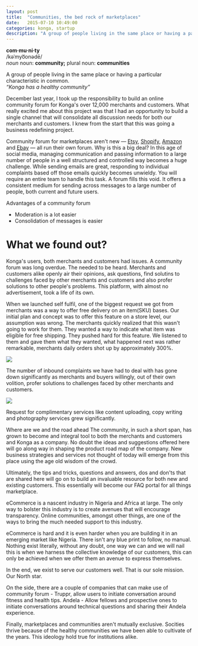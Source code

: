 ```yaml
---
layout: post
title:  "Communities, the bed rock of marketplaces"
date:   2015-07-10 10:49:00
categories: konga, startup
description: "A group of people living in the same place or having a particular characteristic in common."
---
```

<p>
<strong>com·mu·ni·ty</strong><br/>
/kəˈmyo͞onədē/<br>
<em>noun</em>
noun: <strong>community;</strong> plural noun: <strong>communities</strong><br/>

A group of people living in the same place or having a particular characteristic in common.<br/>
<span class="text-muted"><em>&#8220;Konga has a healthy community&#8221;</em></span>
</p>

December last year, I took up the responsibility to build an online community forum for Konga's over 12,000 merchants and customers. What really excited me about this project was that I had an opportunity to build a single channel that will consolidate all discussion needs for both our merchants and customers. I knew from the start that this was going a business redefining project.

Community forum for marketplaces aren't new &mdash; <a href="https://www.etsy.com/forums">Etsy</a>, <a href="https://ecommerce.shopify.com/forums">Shopify</a>, <a href="https://sellercentral.amazon.com/forums/index.jspa">Amazon</a> and <a href="http://community.ebay.com/">Ebay</a> &mdash; all run their own forum. Why is this a big deal? In this age of social media, managing communication and passing information to a large number of people in a well structured and controlled way becomes a huge challenge. While sending emails are great, responding to individual complaints based off those emails quickly becomes unwieldy. You will require an entire team to handle this task. A forum fills this void. It offers a consistent medium for sending across messages to a large number of people, both current and future users.

Advantages of a community forum
<ul>
	<li>Moderation is a lot easier</li>
	<li>Consolidation of messages is easier</li>
</ul>

<h1>What we found out?</h1>
Konga's users, both merchants and customers had issues. A community forum was long overdue. The needed to be heard.
Merchants and customers alike openly air their opinions, ask questions, find solutins to challenges faced by other merchants and customers and also profer solutions to other people's problems. This platform, with almost no advertisement, took a life of its own.

When we launched self fulfil, one of the biggest request we got from merchants was a way to offer free delivery on an item(SKU) bases. Our initial plan and concept was to offer this feature on a store level, our assumption was wrong. The merchants quickly realized that this wasn't going to work for them. They wanted a way to indicate what item was eligible for free shipping. They pushed hard for this feature. We listened to them and gave them what they wanted, 
what happened next was rather remarkable, merchants daily orders shot up by approximately 300%.

<img src="{{ site.url }}/assets/article_images/communities/free-delivery.png"/>

The number of inbound complaints we have had to deal with has gone down significantly as merchants and buyers willingly, out of  their own volition, profer solutions to challenges faced by other merchants and customers.

<img src="{{ site.url }}/assets/article_images/communities/how-do-i-ship.png"/>

Request for complimentary services like content uploading, copy writing and photography services grew significantly.

Where are we and the road ahead
The community, in such a short span, has grown to become and integral tool to both the merchants and customers and Konga as a company. No doubt the ideas and suggestions offered here will go along way in shaping the product road map of the company. New business strategies and services not thought of today will emerge from this place using the age old wisdom of the crowd. 

Ultimately, the tips and tricks, questions and answers, dos and don'ts that are shared here will go on to build an invaluable resource for both new and existing customers. This essentially will become our FAQ portal for all things marketplace.

eCommerce is a nascent industry in Nigeria and Africa at large. The only way to bolster this industry is to create avenues that will encourage transparency. Online communities, amongst other things, are one of the ways to bring the much needed support to this industry.

eCommerce is hard and it is even harder when you are building it in an emerging market like Nigeria. There isn't any blue print to follow, no manual. Nothing exist literally, without any doubt, one way we can and we will nail this is when we harness the collective knowledge of our customers, this can only be achieved when we offer them an avenue to express themselves.

In the end, we exist to serve our customers well. That is our sole mission. Our North star.

On the side, there are a couple of companies that can make use of community forum - Truppr, allow users to initiate conversation around fitness and health tips. Andela - Allow fellows and prospective ones to initiate conversations around technical questions and sharing their Andela experience.



Finally, marketplaces and communities aren't mutually exclusive. Socities thrive because of the healthy communities
we have been able to cultivate of the years. This ideology hold true for institutions alike.